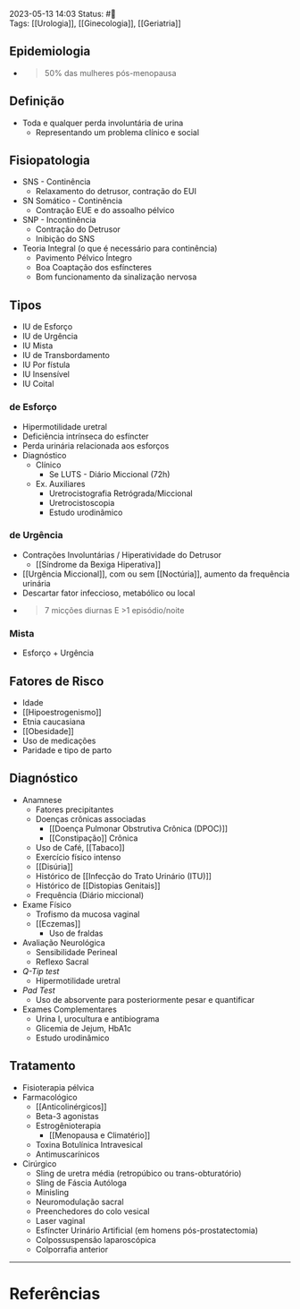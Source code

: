 2023-05-13 14:03
Status: #🌱  
Tags: [[Urologia]], [[Ginecologia]], [[Geriatria]]
<br/>
## Epidemiologia
- >50% das mulheres pós-menopausa
## Definição
- Toda e qualquer perda involuntária de urina
	- Representando um problema clínico e social
## Fisiopatologia
- SNS - Continência
	- Relaxamento do detrusor, contração do EUI
- SN Somático - Continência
	- Contração EUE e do assoalho pélvico
- SNP - Incontinência
	- Contração do Detrusor
	- Inibição do SNS
- Teoria Integral (o que é necessário para continência)
	- Pavimento Pélvico Íntegro
	- Boa Coaptação dos esfíncteres
	- Bom funcionamento da sinalização nervosa
## Tipos
- IU de Esforço
- IU de Urgência
- IU Mista
- IU de Transbordamento
- IU Por fístula
- IU Insensível
- IU Coital
### de Esforço
- Hipermotilidade uretral
- Deficiência intrínseca do esfíncter
- Perda urinária relacionada aos esforços
- Diagnóstico
	- Clínico
		- Se LUTS - Diário Miccional (72h)
	- Ex. Auxiliares
		- Uretrocistografia Retrógrada/Miccional
		- Uretrocistoscopia
		- Estudo urodinâmico
### de Urgência
- Contrações Involuntárias / Hiperatividade do Detrusor
	- [[Síndrome da Bexiga Hiperativa]]
- [[Urgência Miccional]], com ou sem [[Noctúria]], aumento da frequência urinária
- Descartar fator infeccioso, metabólico ou local
- >7 micções diurnas E >1 episódio/noite
### Mista
- Esforço + Urgência
## Fatores de Risco
- Idade
- [[Hipoestrogenismo]]
- Etnia caucasiana
- [[Obesidade]]
- Uso de medicações
- Paridade e tipo de parto
## Diagnóstico
- Anamnese
	- Fatores precipitantes
	- Doenças crônicas associadas
		- [[Doença Pulmonar Obstrutiva Crônica (DPOC)]]
		- [[Constipação]] Crônica
	- Uso de Café, [[Tabaco]]
	- Exercício físico intenso
	- [[Disúria]]
	- Histórico de [[Infecção do Trato Urinário (ITU)]]
	- Histórico de [[Distopias Genitais]]
	- Frequência (Diário miccional)
- Exame Físico
	- Trofismo da mucosa vaginal
	- [[Eczemas]]
		- Uso de fraldas
- Avaliação Neurológica
	- Sensibilidade Perineal
	- Reflexo Sacral
- _Q-Tip test_
	- Hipermotilidade uretral
- _Pad Test_
	- Uso de absorvente para posteriormente pesar e quantificar
- Exames Complementares
	- Urina I, urocultura e antibiograma
	- Glicemia de Jejum, HbA1c
	- Estudo urodinâmico
## Tratamento
- Fisioterapia pélvica
- Farmacológico
	- [[Anticolinérgicos]]
	- Beta-3 agonistas
	- Estrogênioterapia
		- [[Menopausa e Climatério]]
	- Toxina Botulínica Intravesical
	- Antimuscarínicos
- Cirúrgico
	- Sling de uretra média (retropúbico ou trans-obturatório)
	- Sling de Fáscia Autóloga
	- Minisling
	- Neuromodulação sacral
	- Preenchedores do colo vesical
	- Laser vaginal
	- Esfíncter Urinário Artificial (em homens pós-prostatectomia)
	- Colpossuspensão laparoscópica
	- Colporrafia anterior
____
# Referências

